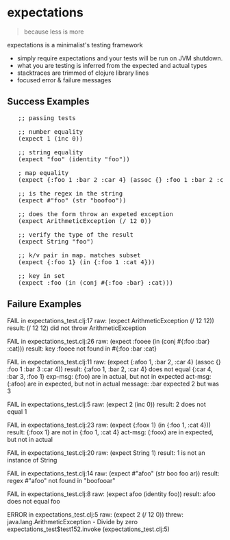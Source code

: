 # expectations

> because less is more

expectations is a minimalist's testing framework
 *  simply require expectations and your tests will be run on JVM shutdown.
 *  what you are testing is inferred from the expected and actual types
 *  stacktraces are trimmed of clojure library lines
 *  focused error & failure messages

## Success Examples
<pre>   ;; passing tests

   ;; number equality
   (expect 1 (inc 0))

   ;; string equality
   (expect "foo" (identity "foo"))	

   ; map equality
   (expect {:foo 1 :bar 2 :car 4} (assoc {} :foo 1 :bar 2 :car 4))

   ;; is the regex in the string
   (expect #"foo" (str "boofoo"))

   ;; does the form throw an expeted exception
   (expect ArithmeticException (/ 12 0))

   ;; verify the type of the result
   (expect String "foo")

   ;; k/v pair in map. matches subset
   (expect {:foo 1} (in {:foo 1 :cat 4}))

   ;; key in set
   (expect :foo (in (conj #{:foo :bar} :cat)))</pre>

## Failure Examples
FAIL in expectations_test.clj:17
      raw: (expect ArithmeticException (/ 12 12))
   result: (/ 12 12) did not throw ArithmeticException

FAIL in expectations_test.clj:26
      raw: (expect :fooee (in (conj #{:foo :bar} :cat)))
   result: key :fooee not found in #{:foo :bar :cat}

FAIL in expectations_test.clj:11
      raw: (expect {:afoo 1, :bar 2, :car 4} (assoc {} :foo 1 :bar 3 :car 4))
   result: {:afoo 1, :bar 2, :car 4} does not equal {:car 4, :bar 3, :foo 1}
  exp-msg: (:foo) are in actual, but not in expected
  act-msg: (:afoo) are in expected, but not in actual
  message: :bar expected 2 but was 3

FAIL in expectations_test.clj:5
      raw: (expect 2 (inc 0))
   result: 2 does not equal 1

FAIL in expectations_test.clj:23
      raw: (expect {:foox 1} (in {:foo 1, :cat 4}))
   result: {:foox 1} are not in {:foo 1, :cat 4}
  act-msg: (:foox) are in expected, but not in actual

FAIL in expectations_test.clj:20
      raw: (expect String 1)
   result: 1 is not an instance of String

FAIL in expectations_test.clj:14
      raw: (expect #"afoo" (str boo foo ar))
   result: regex #"afoo" not found in "boofooar"

FAIL in expectations_test.clj:8
      raw: (expect afoo (identity foo))
   result: afoo does not equal foo

ERROR in expectations_test.clj:5
      raw: (expect 2 (/ 12 0))
    threw:  java.lang.ArithmeticException - Divide by zero
    expectations_test$test152.invoke (expectations_test.clj:5)